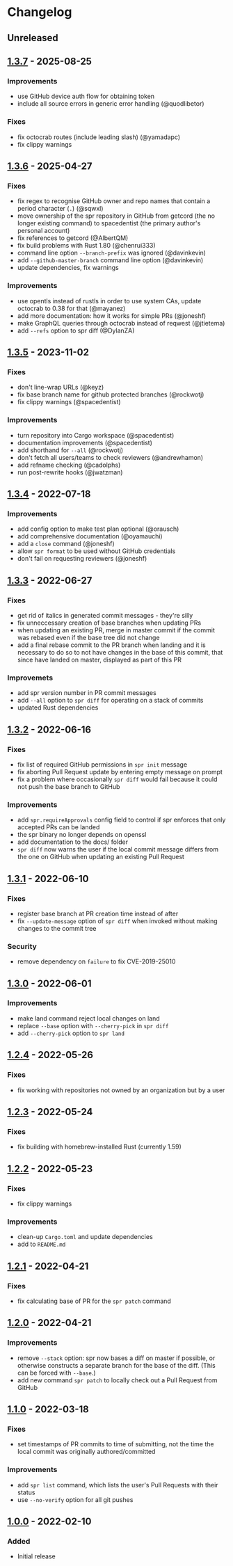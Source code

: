 # Changelog

## Unreleased

## [1.3.7] - 2025-08-25

### Improvements

- use GitHub device auth flow for obtaining token
- include all source errors in generic error handling (@quodlibetor)

### Fixes

- fix octocrab routes (include leading slash) (@yamadapc)
- fix clippy warnings

## [1.3.6] - 2025-04-27

### Fixes

- fix regex to recognise GitHub owner and repo names that contain a period character (`.`) (@sqwxl)
- move ownership of the spr repository in GitHub from getcord (the no longer existing command) to spacedentist (the primary author's personal account)
- fix references to getcord (@AlbertQM)
- fix build problems with Rust 1.80 (@chenrui333)
- command line option `--branch-prefix` was ignored (@davinkevin)
- add `--github-master-branch` command line option (@davinkevin)
- update dependencies, fix warnings

### Improvements

- use opentls instead of rustls in order to use system CAs, update octocrab to 0.38 for that (@mayanez)
- add more documentation: how it works for simple PRs (@joneshf)
- make GraphQL queries through octocrab instead of reqwest (@jtietema)
- add `--refs` option to spr diff (@DylanZA)

## [1.3.5] - 2023-11-02

### Fixes

- don't line-wrap URLs (@keyz)
- fix base branch name for github protected branches (@rockwotj)
- fix clippy warnings (@spacedentist)

### Improvements

- turn repository into Cargo workspace (@spacedentist)
- documentation improvements (@spacedentist)
- add shorthand for `--all` (@rockwotj)
- don't fetch all users/teams to check reviewers (@andrewhamon)
- add refname checking (@cadolphs)
- run post-rewrite hooks (@jwatzman)

## [1.3.4] - 2022-07-18

### Improvements

- add config option to make test plan optional (@orausch)
- add comprehensive documentation (@oyamauchi)
- add a `close` command (@joneshf)
- allow `spr format` to be used without GitHub credentials
- don't fail on requesting reviewers (@joneshf)

## [1.3.3] - 2022-06-27

### Fixes

- get rid of italics in generated commit messages - they're silly
- fix unneccessary creation of base branches when updating PRs
- when updating an existing PR, merge in master commit if the commit was rebased even if the base tree did not change
- add a final rebase commit to the PR branch when landing and it is necessary to do so to not have changes in the base of this commit, that since have landed on master, displayed as part of this PR

### Improvemets

- add spr version number in PR commit messages
- add `--all` option to `spr diff` for operating on a stack of commits
- updated Rust dependencies

## [1.3.2] - 2022-06-16

### Fixes

- fix list of required GitHub permissions in `spr init` message
- fix aborting Pull Request update by entering empty message on prompt
- fix a problem where occasionally `spr diff` would fail because it could not push the base branch to GitHub

### Improvements

- add `spr.requireApprovals` config field to control if spr enforces that only accepted PRs can be landed
- the spr binary no longer depends on openssl
- add documentation to the docs/ folder
- `spr diff` now warns the user if the local commit message differs from the one on GitHub when updating an existing Pull Request

## [1.3.1] - 2022-06-10

### Fixes

- register base branch at PR creation time instead of after
- fix `--update-message` option of `spr diff` when invoked without making changes to the commit tree

### Security

- remove dependency on `failure` to fix CVE-2019-25010

## [1.3.0] - 2022-06-01

### Improvements

- make land command reject local changes on land
- replace `--base` option with `--cherry-pick` in `spr diff`
- add `--cherry-pick` option to `spr land`

## [1.2.4] - 2022-05-26

### Fixes

- fix working with repositories not owned by an organization but by a user

## [1.2.3] - 2022-05-24

### Fixes

- fix building with homebrew-installed Rust (currently 1.59)

## [1.2.2] - 2022-05-23

### Fixes

- fix clippy warnings

### Improvements

- clean-up `Cargo.toml` and update dependencies
- add to `README.md`

## [1.2.1] - 2022-04-21

### Fixes

- fix calculating base of PR for the `spr patch` command

## [1.2.0] - 2022-04-21

### Improvements

- remove `--stack` option: spr now bases a diff on master if possible, or otherwise constructs a separate branch for the base of the diff. (This can be forced with `--base`.)
- add new command `spr patch` to locally check out a Pull Request from GitHub

## [1.1.0] - 2022-03-18

### Fixes

- set timestamps of PR commits to time of submitting, not the time the local commit was originally authored/committed

### Improvements

- add `spr list` command, which lists the user's Pull Requests with their status
- use `--no-verify` option for all git pushes

## [1.0.0] - 2022-02-10

### Added

- Initial release

[1.0.0]: https://github.com/spacedentist/spr/releases/tag/v1.0.0
[1.1.0]: https://github.com/spacedentist/spr/releases/tag/v1.1.0
[1.2.0]: https://github.com/spacedentist/spr/releases/tag/v1.2.0
[1.2.1]: https://github.com/spacedentist/spr/releases/tag/v1.2.1
[1.2.2]: https://github.com/spacedentist/spr/releases/tag/v1.2.2
[1.2.3]: https://github.com/spacedentist/spr/releases/tag/v1.2.3
[1.2.4]: https://github.com/spacedentist/spr/releases/tag/v1.2.4
[1.3.0]: https://github.com/spacedentist/spr/releases/tag/v1.3.0
[1.3.1]: https://github.com/spacedentist/spr/releases/tag/v1.3.1
[1.3.2]: https://github.com/spacedentist/spr/releases/tag/v1.3.2
[1.3.3]: https://github.com/spacedentist/spr/releases/tag/v1.3.3
[1.3.4]: https://github.com/spacedentist/spr/releases/tag/v1.3.4
[1.3.5]: https://github.com/spacedentist/spr/releases/tag/v1.3.5
[1.3.6]: https://github.com/spacedentist/spr/releases/tag/v1.3.6
[1.3.7]: https://github.com/spacedentist/spr/releases/tag/v1.3.7
